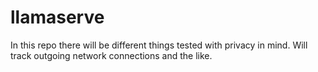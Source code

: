 # llamaserve

In this repo there will be different things tested with privacy in mind. Will track outgoing network connections and the like. 

